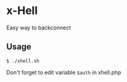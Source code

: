 # x-Hell
Easy way to backconnect

Usage
-----
```
$ ./xhell.sh
```

Don't forget to edit variable `$auth` in xhell.php
